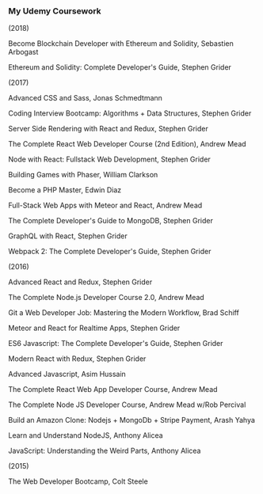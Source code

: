 ### My Udemy Coursework

(2018)

Become Blockchain Developer with Ethereum and Solidity, Sebastien Arbogast

Ethereum and Solidity: Complete Developer's Guide, Stephen Grider

(2017)

Advanced CSS and Sass, Jonas Schmedtmann

Coding Interview Bootcamp: Algorithms + Data Structures, Stephen Grider

Server Side Rendering with React and Redux, Stephen Grider

The Complete React Web Developer Course (2nd Edition), Andrew Mead

Node with React: Fullstack Web Development, Stephen Grider

Building Games with Phaser, William Clarkson

Become a PHP Master, Edwin Diaz

Full-Stack Web Apps with Meteor and React, Andrew Mead

The Complete Developer's Guide to MongoDB, Stephen Grider

GraphQL with React, Stephen Grider

Webpack 2: The Complete Developer's Guide, Stephen Grider

(2016)

Advanced React and Redux, Stephen Grider

The Complete Node.js Developer Course 2.0, Andrew Mead

Git a Web Developer Job: Mastering the Modern Workflow, Brad Schiff

Meteor and React for Realtime Apps, Stephen Grider

ES6 Javascript: The Complete Developer's Guide, Stephen Grider

Modern React with Redux, Stephen Grider

Advanced Javascript, Asim Hussain

The Complete React Web App Developer Course, Andrew Mead

The Complete Node JS Developer Course, Andrew Mead w/Rob Percival

Build an Amazon Clone: Nodejs + MongoDb + Stripe Payment, Arash Yahya

Learn and Understand NodeJS, Anthony Alicea

JavaScript: Understanding the Weird Parts, Anthony Alicea

(2015)

The Web Developer Bootcamp, Colt Steele
